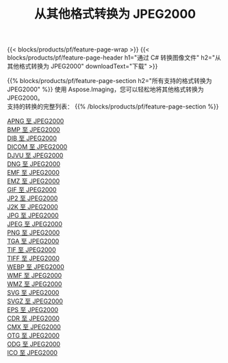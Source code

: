﻿---
title: 从其他格式转换为 JPEG2000 
weight: 3920
url: /zh-hans/java/conversion/to/jpeg2000 
lang: zh-hans
langdirlevel: 2
locales: zh-hans,ja,it,ru,de,es,fr,nl,id,lt,pl,pt,vi,tr,ko,zh-hant,ar,hi,th,sv,cs,uk,he
description: 使用 Aspose.Imaging，您可以轻松地将其他格式转换为 JPEG2000
---

{{< blocks/products/pf/feature-page-wrap >}}
{{< blocks/products/pf/feature-page-header h1="通过 C# 转换图像文件" h2="从其他格式转换为 JPEG2000" downloadText="下载" >}}


{{% blocks/products/pf/feature-page-section  h2="所有支持的格式转换为 JPEG2000" %}}
使用 Aspose.Imaging，您可以轻松地将其他格式转换为 JPEG2000。
<br/>
支持的转换的完整列表：
{{% /blocks/products/pf/feature-page-section %}}
<div class="container-fluid productfamilypage bg-gray">
    <div class="convertypes bg-gray agp-content section">
        <div class="container">
		<div class="row other-converters">
		    <div class='col-md-2 other-converter remove-lp remove-rp'><a href="/imaging/zh-hans/java/conversion/apng-to-jpeg2000" >APNG 至 JPEG2000</a></div>
<div class='col-md-2 other-converter remove-lp remove-rp'><a href="/imaging/zh-hans/java/conversion/bmp-to-jpeg2000" >BMP 至 JPEG2000</a></div>
<div class='col-md-2 other-converter remove-lp remove-rp'><a href="/imaging/zh-hans/java/conversion/dib-to-jpeg2000" >DIB 至 JPEG2000</a></div>
<div class='col-md-2 other-converter remove-lp remove-rp'><a href="/imaging/zh-hans/java/conversion/dicom-to-jpeg2000" >DICOM 至 JPEG2000</a></div>
<div class='col-md-2 other-converter remove-lp remove-rp'><a href="/imaging/zh-hans/java/conversion/djvu-to-jpeg2000" >DJVU 至 JPEG2000</a></div>
<div class='col-md-2 other-converter remove-lp remove-rp'><a href="/imaging/zh-hans/java/conversion/dng-to-jpeg2000" >DNG 至 JPEG2000</a></div>
<div class='col-md-2 other-converter remove-lp remove-rp'><a href="/imaging/zh-hans/java/conversion/emf-to-jpeg2000" >EMF 至 JPEG2000</a></div>
<div class='col-md-2 other-converter remove-lp remove-rp'><a href="/imaging/zh-hans/java/conversion/emz-to-jpeg2000" >EMZ 至 JPEG2000</a></div>
<div class='col-md-2 other-converter remove-lp remove-rp'><a href="/imaging/zh-hans/java/conversion/gif-to-jpeg2000" >GIF 至 JPEG2000</a></div>
<div class='col-md-2 other-converter remove-lp remove-rp'><a href="/imaging/zh-hans/java/conversion/jp2-to-jpeg2000" >JP2 至 JPEG2000</a></div>
<div class='col-md-2 other-converter remove-lp remove-rp'><a href="/imaging/zh-hans/java/conversion/j2k-to-jpeg2000" >J2K 至 JPEG2000</a></div>
<div class='col-md-2 other-converter remove-lp remove-rp'><a href="/imaging/zh-hans/java/conversion/jpg-to-jpeg2000" >JPG 至 JPEG2000</a></div>
<div class='col-md-2 other-converter remove-lp remove-rp'><a href="/imaging/zh-hans/java/conversion/jpeg-to-jpeg2000" >JPEG 至 JPEG2000</a></div>
<div class='col-md-2 other-converter remove-lp remove-rp'><a href="/imaging/zh-hans/java/conversion/png-to-jpeg2000" >PNG 至 JPEG2000</a></div>
<div class='col-md-2 other-converter remove-lp remove-rp'><a href="/imaging/zh-hans/java/conversion/tga-to-jpeg2000" >TGA 至 JPEG2000</a></div>
<div class='col-md-2 other-converter remove-lp remove-rp'><a href="/imaging/zh-hans/java/conversion/tif-to-jpeg2000" >TIF 至 JPEG2000</a></div>
<div class='col-md-2 other-converter remove-lp remove-rp'><a href="/imaging/zh-hans/java/conversion/tiff-to-jpeg2000" >TIFF 至 JPEG2000</a></div>
<div class='col-md-2 other-converter remove-lp remove-rp'><a href="/imaging/zh-hans/java/conversion/webp-to-jpeg2000" >WEBP 至 JPEG2000</a></div>
<div class='col-md-2 other-converter remove-lp remove-rp'><a href="/imaging/zh-hans/java/conversion/wmf-to-jpeg2000" >WMF 至 JPEG2000</a></div>
<div class='col-md-2 other-converter remove-lp remove-rp'><a href="/imaging/zh-hans/java/conversion/wmz-to-jpeg2000" >WMZ 至 JPEG2000</a></div>
<div class='col-md-2 other-converter remove-lp remove-rp'><a href="/imaging/zh-hans/java/conversion/svg-to-jpeg2000" >SVG 至 JPEG2000</a></div>
<div class='col-md-2 other-converter remove-lp remove-rp'><a href="/imaging/zh-hans/java/conversion/svgz-to-jpeg2000" >SVGZ 至 JPEG2000</a></div>
<div class='col-md-2 other-converter remove-lp remove-rp'><a href="/imaging/zh-hans/java/conversion/eps-to-jpeg2000" >EPS 至 JPEG2000</a></div>
<div class='col-md-2 other-converter remove-lp remove-rp'><a href="/imaging/zh-hans/java/conversion/cdr-to-jpeg2000" >CDR 至 JPEG2000</a></div>
<div class='col-md-2 other-converter remove-lp remove-rp'><a href="/imaging/zh-hans/java/conversion/cmx-to-jpeg2000" >CMX 至 JPEG2000</a></div>
<div class='col-md-2 other-converter remove-lp remove-rp'><a href="/imaging/zh-hans/java/conversion/otg-to-jpeg2000" >OTG 至 JPEG2000</a></div>
<div class='col-md-2 other-converter remove-lp remove-rp'><a href="/imaging/zh-hans/java/conversion/odg-to-jpeg2000" >ODG 至 JPEG2000</a></div>
<div class='col-md-2 other-converter remove-lp remove-rp'><a href="/imaging/zh-hans/java/conversion/ico-to-jpeg2000" >ICO 至 JPEG2000</a></div>
                </div>
        </div>
    </div>
</div>
<br/>


